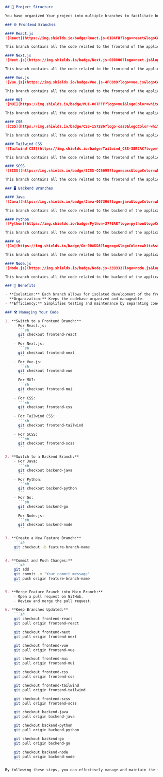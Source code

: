 
```markdown
## 📂 Project Structure

You have organized Your project into multiple branches to facilitate better management and development:

### 🌐 Frontend Branches

#### React.js
![React](https://img.shields.io/badge/React.js-61DAFB?logo=react&logoColor=white&style=for-the-badge)

This branch contains all the code related to the frontend of the application written in React.js.

#### Next.js
![Next.js](https://img.shields.io/badge/Next.js-000000?logo=next.js&logoColor=white&style=for-the-badge)

This branch contains all the code related to the frontend of the application written in Next.js.

#### Vue.js
![Vue.js](https://img.shields.io/badge/Vue.js-4FC08D?logo=vue.js&logoColor=white&style=for-the-badge)

This branch contains all the code related to the frontend of the application written in Vue.js.

#### MUI
![MUI](https://img.shields.io/badge/MUI-007FFF?logo=mui&logoColor=white&style=for-the-badge)

This branch contains all the code related to the frontend of the application using MUI (Material-UI).

#### CSS
![CSS](https://img.shields.io/badge/CSS-1572B6?logo=css3&logoColor=white&style=for-the-badge)

This branch contains all the code related to the frontend of the application using CSS.

#### Tailwind CSS
![Tailwind CSS](https://img.shields.io/badge/Tailwind_CSS-38B2AC?logo=tailwind-css&logoColor=white&style=for-the-badge)

This branch contains all the code related to the frontend of the application using Tailwind CSS.

#### SCSS
![SCSS](https://img.shields.io/badge/SCSS-CC6699?logo=sass&logoColor=white&style=for-the-badge)

This branch contains all the code related to the frontend of the application using SCSS.

### 🖥️ Backend Branches

#### Java
![Java](https://img.shields.io/badge/Java-007396?logo=java&logoColor=white&style=for-the-badge)

This branch contains all the code related to the backend of the application written in Java.

#### Python
![Python](https://img.shields.io/badge/Python-3776AB?logo=python&logoColor=white&style=for-the-badge)

This branch contains all the code related to the backend of the application written in Python.

#### Go
![Go](https://img.shields.io/badge/Go-00ADD8?logo=go&logoColor=white&style=for-the-badge)

This branch contains all the code related to the backend of the application written in Go.

#### Node.js
![Node.js](https://img.shields.io/badge/Node.js-339933?logo=node.js&logoColor=white&style=for-the-badge)

This branch contains all the code related to the backend of the application written in Node.js.

### 🌟 Benefits

- **Isolation:** Each branch allows for isolated development of the frontend and backend.
- **Organization:** Keeps the codebase organized and manageable.
- **Efficiency:** Simplifies testing and maintenance by separating concerns.

### 🛠️ Managing Your Code

1. **Switch to a Frontend Branch:**
    - For React.js:
      ```sh
      git checkout frontend-react
      ```
    - For Next.js:
      ```sh
      git checkout frontend-next
      ```
    - For Vue.js:
      ```sh
      git checkout frontend-vue
      ```
    - For MUI:
      ```sh
      git checkout frontend-mui
      ```
    - For CSS:
      ```sh
      git checkout frontend-css
      ```
    - For Tailwind CSS:
      ```sh
      git checkout frontend-tailwind
      ```
    - For SCSS:
      ```sh
      git checkout frontend-scss
      ```

2. **Switch to a Backend Branch:**
    - For Java:
      ```sh
      git checkout backend-java
      ```
    - For Python:
      ```sh
      git checkout backend-python
      ```
    - For Go:
      ```sh
      git checkout backend-go
      ```
    - For Node.js:
      ```sh
      git checkout backend-node
      ```

3. **Create a New Feature Branch:**
    ```sh
    git checkout -b feature-branch-name
    ```

4. **Commit and Push Changes:**
    ```sh
    git add .
    git commit -m "Your commit message"
    git push origin feature-branch-name
    ```

5. **Merge Feature Branch into Main Branch:**
    - Open a pull request on GitHub.
    - Review and merge the pull request.

6. **Keep Branches Updated:**
    ```sh
    git checkout frontend-react
    git pull origin frontend-react

    git checkout frontend-next
    git pull origin frontend-next

    git checkout frontend-vue
    git pull origin frontend-vue

    git checkout frontend-mui
    git pull origin frontend-mui

    git checkout frontend-css
    git pull origin frontend-css

    git checkout frontend-tailwind
    git pull origin frontend-tailwind

    git checkout frontend-scss
    git pull origin frontend-scss

    git checkout backend-java
    git pull origin backend-java

    git checkout backend-python
    git pull origin backend-python

    git checkout backend-go
    git pull origin backend-go

    git checkout backend-node
    git pull origin backend-node
    ```

By following these steps, you can effectively manage and maintain the frontend and multiple backend codebases separately. Ensure that each branch is regularly updated and merged as needed to keep the project in sync. Happy coding! 🎉
```
